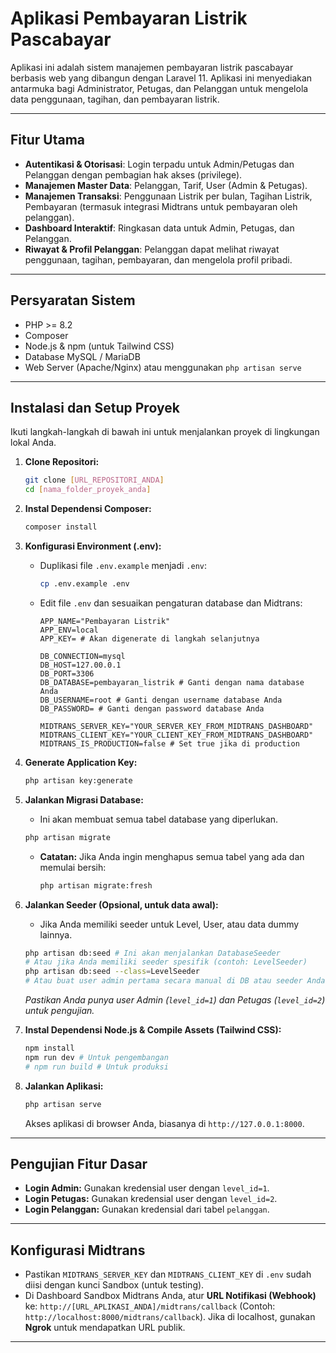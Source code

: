 # Aplikasi Pembayaran Listrik Pascabayar

Aplikasi ini adalah sistem manajemen pembayaran listrik pascabayar berbasis web yang dibangun dengan Laravel 11. Aplikasi ini menyediakan antarmuka bagi Administrator, Petugas, dan Pelanggan untuk mengelola data penggunaan, tagihan, dan pembayaran listrik.

---

## Fitur Utama

-   **Autentikasi & Otorisasi**: Login terpadu untuk Admin/Petugas dan Pelanggan dengan pembagian hak akses (privilege).
-   **Manajemen Master Data**: Pelanggan, Tarif, User (Admin & Petugas).
-   **Manajemen Transaksi**: Penggunaan Listrik per bulan, Tagihan Listrik, Pembayaran (termasuk integrasi Midtrans untuk pembayaran oleh pelanggan).
-   **Dashboard Interaktif**: Ringkasan data untuk Admin, Petugas, dan Pelanggan.
-   **Riwayat & Profil Pelanggan**: Pelanggan dapat melihat riwayat penggunaan, tagihan, pembayaran, dan mengelola profil pribadi.

---

## Persyaratan Sistem

-   PHP >= 8.2
-   Composer
-   Node.js & npm (untuk Tailwind CSS)
-   Database MySQL / MariaDB
-   Web Server (Apache/Nginx) atau menggunakan `php artisan serve`

---

## Instalasi dan Setup Proyek

Ikuti langkah-langkah di bawah ini untuk menjalankan proyek di lingkungan lokal Anda.

1.  **Clone Repositori:**

    ```bash
    git clone [URL_REPOSITORI_ANDA]
    cd [nama_folder_proyek_anda]
    ```

2.  **Instal Dependensi Composer:**

    ```bash
    composer install
    ```

3.  **Konfigurasi Environment (.env):**

    -   Duplikasi file `.env.example` menjadi `.env`:
        ```bash
        cp .env.example .env
        ```
    -   Edit file `.env` dan sesuaikan pengaturan database dan Midtrans:

        ```env
        APP_NAME="Pembayaran Listrik"
        APP_ENV=local
        APP_KEY= # Akan digenerate di langkah selanjutnya

        DB_CONNECTION=mysql
        DB_HOST=127.00.0.1
        DB_PORT=3306
        DB_DATABASE=pembayaran_listrik # Ganti dengan nama database Anda
        DB_USERNAME=root # Ganti dengan username database Anda
        DB_PASSWORD= # Ganti dengan password database Anda

        MIDTRANS_SERVER_KEY="YOUR_SERVER_KEY_FROM_MIDTRANS_DASHBOARD"
        MIDTRANS_CLIENT_KEY="YOUR_CLIENT_KEY_FROM_MIDTRANS_DASHBOARD"
        MIDTRANS_IS_PRODUCTION=false # Set true jika di production
        ```

4.  **Generate Application Key:**

    ```bash
    php artisan key:generate
    ```

5.  **Jalankan Migrasi Database:**

    -   Ini akan membuat semua tabel database yang diperlukan.

    ```bash
    php artisan migrate
    ```

    -   **Catatan:** Jika Anda ingin menghapus semua tabel yang ada dan memulai bersih:
        ```bash
        php artisan migrate:fresh
        ```

6.  **Jalankan Seeder (Opsional, untuk data awal):**

    -   Jika Anda memiliki seeder untuk Level, User, atau data dummy lainnya.

    ```bash
    php artisan db:seed # Ini akan menjalankan DatabaseSeeder
    # Atau jika Anda memiliki seeder spesifik (contoh: LevelSeeder)
    php artisan db:seed --class=LevelSeeder
    # Atau buat user admin pertama secara manual di DB atau seeder Anda
    ```

    _Pastikan Anda punya user Admin (`level_id=1`) dan Petugas (`level_id=2`) untuk pengujian._

7.  **Instal Dependensi Node.js & Compile Assets (Tailwind CSS):**

    ```bash
    npm install
    npm run dev # Untuk pengembangan
    # npm run build # Untuk produksi
    ```

8.  **Jalankan Aplikasi:**
    ```bash
    php artisan serve
    ```
    Akses aplikasi di browser Anda, biasanya di `http://127.0.0.1:8000`.

---

## Pengujian Fitur Dasar

-   **Login Admin:** Gunakan kredensial user dengan `level_id=1`.
-   **Login Petugas:** Gunakan kredensial user dengan `level_id=2`.
-   **Login Pelanggan:** Gunakan kredensial dari tabel `pelanggan`.

---

## Konfigurasi Midtrans

-   Pastikan `MIDTRANS_SERVER_KEY` dan `MIDTRANS_CLIENT_KEY` di `.env` sudah diisi dengan kunci Sandbox (untuk testing).
-   Di Dashboard Sandbox Midtrans Anda, atur **URL Notifikasi (Webhook)** ke:
    `http://[URL_APLIKASI_ANDA]/midtrans/callback`
    (Contoh: `http://localhost:8000/midtrans/callback`). Jika di localhost, gunakan **Ngrok** untuk mendapatkan URL publik.

---
